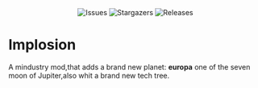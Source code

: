 <div align="center" style="border-bottom: none;">
    <img  alt="Issues"  src="https://img.shields.io/github/issues/0rang30rang3/implosion?style=for-the-badge&logo=gitbook&color=B5E8E0&logoColor=D9E0EE&labelColor=302D41">
    <img alt="Stargazers"  src="https://img.shields.io/github/stars/0rang30rang3/implosion?style=for-the-badge&logo=starship&color=C9CBFF&logoColor=D9E0EE&labelColor=302D41">
    <img alt="Releases"  src="https://img.shields.io/badge/version-V0.0-A6DA95?style=for-the-badge&logo=github&color=F2CDCD&logoColor=D9E0EE&labelColor=302D41">
  
</div>

# Implosion
A mindustry mod,that adds a brand new planet: **europa** one of the seven moon of Jupiter,also whit a brand new tech tree.

